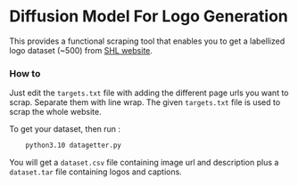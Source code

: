 # Diffusion Model For Logo Generation
This provides a functional scraping tool that enables you to get a labellized logo dataset (~500) from [SHL website]('https://sportslogohistory.com/').

### How to

Just edit the `targets.txt` file with adding the different page urls you want to scrap.
Separate them with line wrap. The given `targets.txt` file is used to scrap the whole website.

To get your dataset, then run :

```bash
    python3.10 datagetter.py
```

You will get a `dataset.csv` file containing image url and description plus a `dataset.tar` file containing logos and captions.